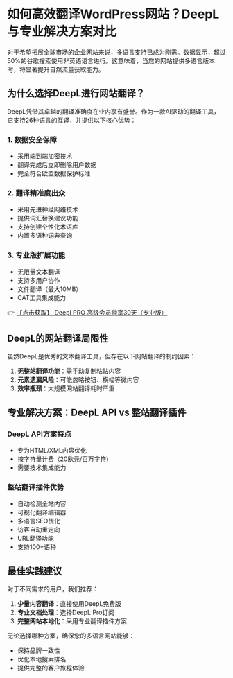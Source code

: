 # 如何高效翻译WordPress网站？DeepL与专业解决方案对比

对于希望拓展全球市场的企业网站来说，多语言支持已成为刚需。数据显示，超过50%的谷歌搜索使用非英语语言进行。这意味着，当您的网站提供多语言版本时，将显著提升自然流量获取能力。

## 为什么选择DeepL进行网站翻译？

DeepL凭借其卓越的翻译准确度在业内享有盛誉。作为一款AI驱动的翻译工具，它支持26种语言的互译，并提供以下核心优势：

### 1. 数据安全保障
- 采用端到端加密技术
- 翻译完成后立即删除用户数据
- 完全符合欧盟数据保护标准

### 2. 翻译精准度出众
- 采用先进神经网络技术
- 提供词汇替换建议功能
- 支持创建个性化术语库
- 内置多语种词典查询

### 3. 专业版扩展功能
- 无限量文本翻译
- 支持多用户协作
- 文件翻译（最大10MB）
- CAT工具集成能力

👉 [【点击获取】 Deepl PRO 高级会员独享30天（专业版） ](https://bit.ly/DEepl)

## DeepL的网站翻译局限性

虽然DeepL是优秀的文本翻译工具，但存在以下网站翻译的制约因素：

1. **无整站翻译功能**：需手动复制粘贴内容
2. **元素遗漏风险**：可能忽略按钮、横幅等微内容
3. **效率瓶颈**：大规模网站翻译耗时严重

## 专业解决方案：DeepL API vs 整站翻译插件

### DeepL API方案特点
- 专为HTML/XML内容优化
- 按字符量计费（20欧元/百万字符）
- 需要技术集成能力

### 整站翻译插件优势
- 自动检测全站内容
- 可视化翻译编辑器
- 多语言SEO优化
- 访客自动重定向
- URL翻译功能
- 支持100+语种

## 最佳实践建议

对于不同需求的用户，我们推荐：

1. **少量内容翻译**：直接使用DeepL免费版
2. **专业文档处理**：选择DeepL Pro订阅
3. **完整网站本地化**：采用专业翻译插件方案

无论选择哪种方案，确保您的多语言网站能够：
- 保持品牌一致性
- 优化本地搜索排名
- 提供完整的客户旅程体验
